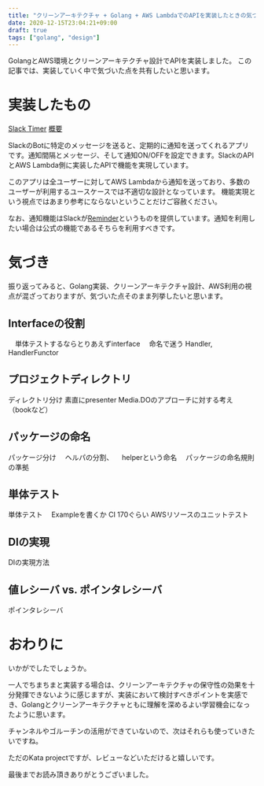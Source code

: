 ```yaml
---
title: "クリーンアーキテクチャ + Golang + AWS LambdaでのAPIを実装したときの気づき"
date: 2020-12-15T23:04:21+09:00
draft: true
tags: ["golang", "design"]
---
```


GolangとAWS環境とクリーンアーキテクチャ設計でAPIを実装しました。
この記事では、実装していく中で気づいた点を共有したいと思います。

# 実装したもの

[Slack Timer](https://github.com/takakd/slack-timer)
    [概要](https://github.com/takakd/slack-timer#design)

SlackのBotに特定のメッセージを送ると、定期的に通知を送ってくれるアプリです。通知間隔とメッセージ、そして通知ON/OFFを設定できます。SlackのAPIとAWS Lambda側に実装したAPIで機能を実現しています。

このアプリは全ユーザーに対してAWS Lambdaから通知を送っており、多数のユーザーが利用するユースケースでは不適切な設計となっています。 機能実現という視点ではあまり参考にならないということだけご容赦ください。

なお、通知機能はSlackが[Reminder](https://slack.com/help/articles/208423427-Set-a-reminder)というものを提供しています。通知を利用したい場合は公式の機能であるそちらを利用すべきです。

# 気づき

振り返ってみると、Golang実装、クリーンアーキテクチャ設計、AWS利用の視点が混ざっておりますが、気づいた点そのまま列挙したいと思います。

## Interfaceの役割
　単体テストするならとりあえずinterface
　命名で迷う Handler, HandlerFunctor

## プロジェクトディレクトリ
ディレクトリ分け
  素直にpresenter
  Media.DOのアプローチに対する考え（bookなど）

## パッケージの命名
パッケージ分け
　ヘルパの分割、
　helperという命名
　パッケージの命名規則の準拠

## 単体テスト
単体テスト
　Exampleを書くか
  CI 170ぐらい
  AWSリソースのユニットテスト

## DIの実現
DIの実現方法

## 値レシーバ vs. ポインタレシーバ
ポインタレシーバ

# おわりに

いかがでしたでしょうか。

一人でちまちまと実装する場合は、クリーンアーキテクチャの保守性の効果を十分発揮できないように感じますが、実装において検討すべきポイントを実感でき、Golangとクリーンアーキテクチャともに理解を深めるよい学習機会になったように思います。

チャンネルやゴルーチンの活用ができていないので、次はそれらも使っていきたいですね。

ただのKata projectですが、レビューなどいただけると嬉しいです。

最後までお読み頂きありがとうございました。
